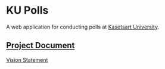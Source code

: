 # KU Polls

A web application for conducting polls at [Kasetsart University](http://ku.ac.th).

## [Project Document](../../wiki/Home)
[Vision Statement](../../wiki/Vision%20Statement)
